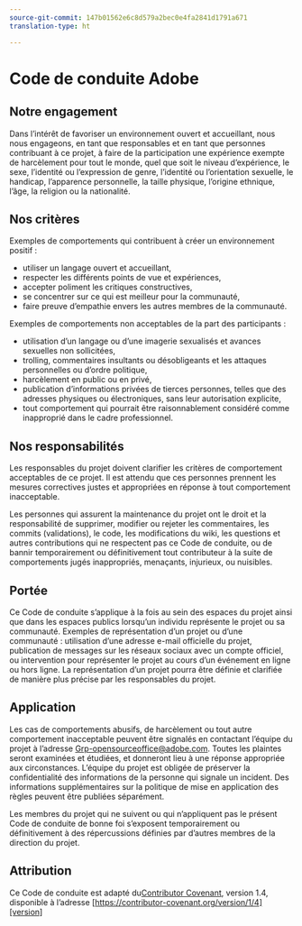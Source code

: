 ```yaml
---
source-git-commit: 147b01562e6c8d579a2bec0e4fa2841d1791a671
translation-type: ht

---
```

# Code de conduite Adobe

## Notre engagement

Dans l’intérêt de favoriser un environnement ouvert et accueillant, nous nous engageons, en tant que responsables et en tant que personnes contribuant à ce projet, à faire de la participation une expérience exempte de harcèlement pour tout le monde, quel que soit le niveau d’expérience, le sexe, l’identité ou l’expression de genre, l’identité ou l’orientation sexuelle, le handicap, l’apparence personnelle, la taille physique, l’origine ethnique, l’âge, la religion ou la nationalité.

## Nos critères

Exemples de comportements qui contribuent à créer un environnement positif :

* utiliser un langage ouvert et accueillant,
* respecter les différents points de vue et expériences,
* accepter poliment les critiques constructives,
* se concentrer sur ce qui est meilleur pour la communauté,
* faire preuve d’empathie envers les autres membres de la communauté.

Exemples de comportements non acceptables de la part des participants :

* utilisation d’un langage ou d’une imagerie sexualisés et avances sexuelles non sollicitées,
* trolling, commentaires insultants ou désobligeants et les attaques personnelles ou d’ordre politique,
* harcèlement en public ou en privé,
* publication d’informations privées de tierces personnes, telles que des adresses physiques ou électroniques, sans leur autorisation explicite,
* tout comportement qui pourrait être raisonnablement considéré comme inapproprié dans le cadre professionnel.

## Nos responsabilités

Les responsables du projet doivent clarifier les critères de comportement acceptables de ce projet. Il est attendu que ces personnes prennent les mesures correctives justes et appropriées en réponse à tout comportement inacceptable.

Les personnes qui assurent la maintenance du projet ont le droit et la responsabilité de supprimer, modifier ou rejeter les commentaires, les commits (validations), le code, les modifications du wiki, les questions et autres contributions qui ne respectent pas ce Code de conduite, ou de bannir temporairement ou définitivement tout contributeur à la suite de comportements jugés inappropriés, menaçants, injurieux, ou nuisibles.

## Portée

Ce Code de conduite s’applique à la fois au sein des espaces du projet ainsi que dans les espaces publics lorsqu’un individu représente le projet ou sa communauté. Exemples de représentation d’un projet ou d’une communauté : utilisation d’une adresse e-mail officielle du projet, publication de messages sur les réseaux sociaux avec un compte officiel, ou intervention pour représenter le projet au cours d’un événement en ligne ou hors ligne. La représentation d’un projet pourra être définie et clarifiée de manière plus précise par les responsables du projet. 

## Application

Les cas de comportements abusifs, de harcèlement ou tout autre comportement inacceptable peuvent être signalés en contactant l’équipe du projet à l’adresse Grp-opensourceoffice@adobe.com. Toutes les plaintes seront examinées et étudiées, et donneront lieu à une réponse appropriée aux circonstances. L’équipe du projet est obligée de préserver la confidentialité des informations de la personne qui signale un incident. 
Des informations supplémentaires sur la politique de mise en application des règles peuvent être publiées séparément.

Les membres du projet qui ne suivent ou qui n’appliquent pas le présent Code de conduite de bonne foi s’exposent temporairement ou définitivement à des répercussions définies par d’autres membres de la direction du projet.

## Attribution

Ce Code de conduite est adapté du[Contributor Covenant][homepage], version 1.4,
disponible à l’adresse [https://contributor-covenant.org/version/1/4][version]

[homepage]: https://contributor-covenant.org
[version]: https://contributor-covenant.org/version/1/4/
